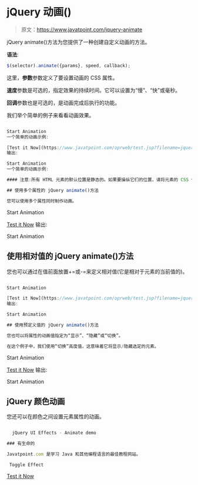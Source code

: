 # jQuery 动画()

> 原文：<https://www.javatpoint.com/jquery-animate>

jQuery animate()方法为您提供了一种创建自定义动画的方法。

**语法**:

```js
$(selector).animate({params}, speed, callback);

```

这里，**参数**参数定义了要设置动画的 CSS 属性。

**速度**参数是可选的，指定效果的持续时间。它可以设置为“慢”、“快”或毫秒。

**回调**参数也是可选的，是动画完成后执行的功能。

我们举个简单的例子来看看动画效果。

```js

Start Animation
一个简单的动画示例:

[Test it Now](https://www.javatpoint.com/oprweb/test.jsp?filename=jqueryanimate1)
输出:

Start Animation
一个简单的动画示例:

#### 注意:所有 HTML 元素的默认位置是静态的。如果要操纵它们的位置，请将元素的 CSS 位置属性设置为相对、固定或绝对。

## 使用多个属性的 jQuery animate()方法

您可以使用多个属性同时制作动画。

```

Start Animation

[Test it Now](https://www.javatpoint.com/oprweb/test.jsp?filename=jqueryanimate2)
输出:

Start Animation

## 使用相对值的 jQuery animate()方法

您也可以通过在值前面放置+=或-=来定义相对值(它是相对于元素的当前值的)。

```js

Start Animation

[Test it Now](https://www.javatpoint.com/oprweb/test.jsp?filename=jqueryanimate3)
输出:

Start Animation

## 使用预定义值的 jQuery animate()方法

您也可以将属性的动画值指定为“显示”、“隐藏”或“切换”。

在这个例子中，我们使用“切换”高度值，这意味着它将显示/隐藏选定的元素。

```

Start Animation

[Test it Now](https://www.javatpoint.com/oprweb/test.jsp?filename=jqueryanimate4)
输出:

Start Animation

## jQuery 颜色动画

您还可以在颜色之间设置元素属性的动画。

```js

  jQuery UI Effects - Animate demo

### 有生命的

Javatpoint.com 是学习 Java 和其他编程语言的最佳教程网站。

 Toggle Effect

```

[Test it Now](https://www.javatpoint.com/oprweb/test.jsp?filename=jqueryanimate5)

```js

```

```js

```